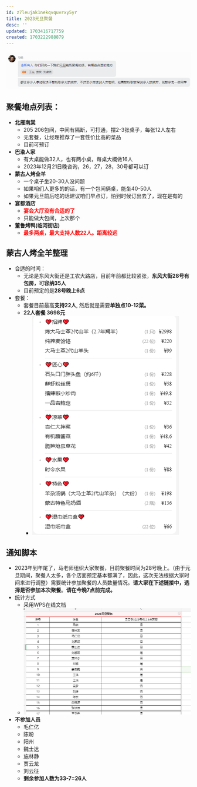 ```yaml
---
id: z7leujak1nekqvquvrxy5yr
title: 2023元旦聚餐
desc: ''
updated: 1703416717759
created: 1703222988879
---
```







![图 0](assets/images/5382576e19f2e8b249373f18f9a42e82309325ca3c920a0b20ff6f00c201ec25.png)  


## **聚餐地点列表**：
* **北雁南棠**
  * 205 206包间，中间有隔断，可打通，摆2-3张桌子，每张12人左右
  * 无套餐，让经理推荐了一套性价比高的菜品
  * 目前可预订
* **巴渝人家**
  * 有大桌能做32人，也有两小桌，每桌大概做16人
  * 2023年12月21日晚咨询，26，27，28，30号都可以订
* **蒙古人烤全羊**
  *  一个桌子坐20-30人没问题
  *  如果咱们人更多的的话，有一个包间俩桌，能坐40-50人
  *  如果元旦前后吃的话建议咱们早点订，怕到时候订出去了，现在是有的
* **宴都酒店**  
  * **<font color="red">宴会大厅没有合适的了</font>**
  * 只能做大包间，上次那个
* **董鲁烤鸭(临河街店)**
  * **<font color="red">最多两桌，最大支持人数22人。距离较远</font>**



## **蒙古人烤全羊整理**
* 合适的时间：
  * 无论是东风大街还是工农大路店，目前年前都比较紧张，**东风大街28号有包房，可容纳35人**
  * 目前预定的是**28号晚上6点**
* 套餐：
  * 套餐目前最高**支持22人**, 然后就是需要**单独点10-12菜。**
  * **22人套餐 3698元**
    * ![图 0](assets/images/c2c8d3dec09c6fa737d4e1fb2e2607673da316111d405bdbdd353fc23b1ed2bd.png)  



## **通知脚本**
* 2023年到年尾了，马老师组织大家聚餐，目前聚餐时间为28号晚上。（由于元旦期间，聚餐人太多，各个店面预定基本都满了，因此，这次无法根据大家时间来进行调整）需要统计参加聚餐的人员数量情况。**请大家在下述链接中，选择是否参加本次聚餐**。**请在今晚7点前完成。**
* 统计方式
  * 采用WPS在线文档
  * ![图 1](assets/images/621fd371c1cbb6dac2c61334ac721e297ee032877cf8fd4a277e853bacdc2f21.png)  
* **不参加人员**
  * 毛仁亿
  * 陈盼
  * 阳州
  * 魏士达
  * 施林静
  * 贾云龙
  * 刘云征
  * **剩余参加人数为33-7=26人**